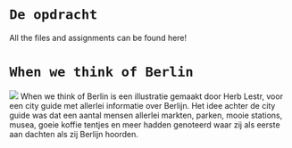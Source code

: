 # `De opdracht`
All the files and assignments can be found here!


# `When we think of Berlin`
<img src="https://cdn.shopify.com/s/files/1/0157/5106/products/Herb-Lester-Berlin-Guide_grande.jpg?v=1588005683">
When we think of Berlin is een illustratie gemaakt door Herb Lestr, voor een city guide met allerlei informatie over Berlijn. Het idee achter de city guide was dat een aantal mensen allerlei markten, parken, mooie stations, musea, goeie koffie tentjes en meer hadden genoteerd waar zij als eerste aan dachten als zij Berlijn hoorden. 

